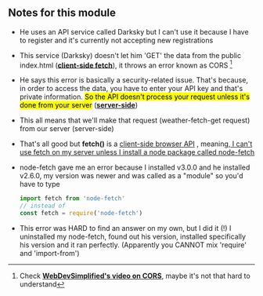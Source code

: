 ## Notes for this module

- He uses an API service called Darksky but I can't use it because I have to register and it's currently not accepting new registrations

- This service (Darksky) doesn't let him 'GET' the data from the public index.html (<u>**client-side fetch**</u>), it throws an error known as CORS [^1] 

- He says this error is basically a security-related issue. That's because, in order to access the data, you have to enter your API key and that's private information. <mark>So the API doesn't process your request unless it's done from your server</mark> (<u>**server-side**</u>)

- This all means that we'll make that request (weather-fetch-get request) from our server (server-side)

- That's all good but **fetch()** is a <u>client-side browser API</u> , meaning,<u> I can't use fetch on my server unless I install a node package called node-fetch</u>

- node-fetch gave me an error because I installed v3.0.0 and he installed v2.6.0, my version was newer and was called as a "module" so you'd have to type 
  
  ```javascript
  import fetch from 'node-fetch'
  // instead of 
  const fetch = require('node-fetch')
  ```

- This error was HARD to find an answer on my own, but I did it (!) I uninstalled my node-fetch, found out his version,  installed specifically his version and it ran perfectly. (Apparently you CANNOT mix 'require' and 'import-from')





[^1]: Check [**WebDevSimplified's video on CORS**](https://www.youtube.com/watch?v=PNtFSVU-YTI), maybe it's not that hard to understand


